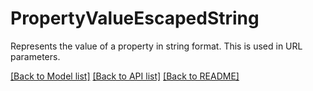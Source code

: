 # PropertyValueEscapedString

Represents the value of a property in string format. This is used in URL parameters.


[[Back to Model list]](../../README.md#documentation-for-models) [[Back to API list]](../../README.md#documentation-for-api-endpoints) [[Back to README]](../../README.md)
